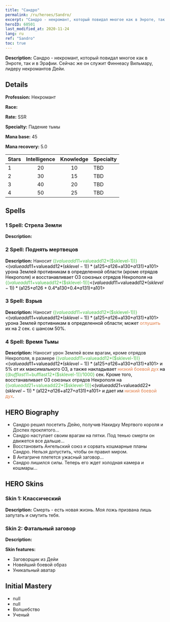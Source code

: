 ```yaml
---
title: "Сандро"
permalink: /ru/heroes/Sandro/
excerpt: "Сандро - некромант, который повидал многое как в Энроте, так и в Эрафии. Сейчас же он служит Финнеасу Вильмару, лидеру некромантов Дейи."
heroID: 60501
last_modified_at: 2020-11-24
lang: ru
ref: "Sandro"
toc: true
---
```

 **Description:** Сандро - некромант, который повидал многое как в Энроте, так и в Эрафии. Сейчас же он служит Финнеасу Вильмару, лидеру некромантов Дейи.
## Details
 **Profession:** Некромант

 **Race:** 

 **Rate:** SSR

 **Specialty:** Падение тьмы

 **Mana base:** 45

 **Mana recovery:** 5.0


  | Stars   |  Intelligence  |    Knowledge   |      Specialty     |
  |---------|:---------------:|:---------------:|--------------------|
  |    1    | 20 | 10 | TBD |
  |    2    | 30 | 15 | TBD |
  |    3    | 40 | 20 | TBD |
  |    4    | 50 | 25 | TBD |

## Spells
### 1 Spell: Стрела Земли
 **Description:** 

### 2 Spell: Поднять мертвецов
 **Description:** Наносит <span style="color: #48b946">{($valueadd11+$valueadd12*($sklevel-1))}<span style="color: black"><($valueadd11+$valueadd12*($sklevel-1))*($a125+$a126+$a130+$a131)+$a101> урона Землей противникам в определенной области (кроме отрядов Некрополя) и восстанавливает ОЗ союзных отрядов Некрополя на <span style="color: #48b946">{($valueadd11+$valueadd12*($sklevel-1))}<span style="color: black"><($valueadd11+$valueadd12*($sklevel-1))*($a125+$a126+0.4*$a130+0.4*$a131)+$a101>

### 3 Spell: Взрыв
 **Description:** Наносит <span style="color: #48b946">{($valueadd11+$valueadd12*($sklevel-1))}<span style="color: black"><($valueadd11+$valueadd12*($sklevel-1))*($a125+$a126+$a130+$a131)+$a101> урона Землей противникам в определенной области; может <span style="color: #e07c44">оглушить<span style="color: black"> их на 2 сек. с шансом 50%.

### 4 Spell: Время Тьмы
 **Description:** Наносит урон Землей всем врагам, кроме отрядов Некрополя, в размере <span style="color: #48b946">{($valueadd11+$valueadd12*($sklevel-1))}<span style="color: black"><($valueadd11+$valueadd12*($sklevel-1))*($a125+$a126+$a130+$a131)+$a101> и 5% от их максимального ОЗ, а также накладывает <span style="color: #e07c44">низкий боевой дух<span style="color: black"> на <span style="color: #48b946">{($bufflast11+$bufflast12*($sklevel-1))/1000}<span style="color: black"> сек. Кроме того, восстанавливает ОЗ союзных отрядов Некрополя на <span style="color: #48b946">{($valueadd21+$valueadd22*($sklevel-1))}<span style="color: black"><($valueadd21+$valueadd22*($sklevel-1))*($a122+$a126+$a127+$a131)+$a101> и дает им <span style="color: #e07c44">низкий боевой дух<span style="color: black">.


## HERO Biography
   - Сандро решил посетить Дейю, получив Накидку Мертвого короля и Доспех проклятого...
   - Сандро наступает своим врагам на пятки. Под тенью смерти он движется все дальше...
   - Восстановить Ангельский союз и сорвать кошмарные планы Сандро. Нельзя допустить, чтобы он правил миром.
   - В Антагриче плетется ужасный заговор...
   - Сандро лишился силы. Теперь его ждет холодная камера и кошмары...

## HERO Skins
### Skin 1: **Классический**

 **Description:** Смерть - есть новая жизнь. Моя ложь призвана лишь запутать и смутить тебя. 


### Skin 2: **Фатальный заговор**

 **Description:** 

 **Skin features:** 

   - Заговорщик из Дейи
   - Новейший боевой образ
   - Уникальный аватар


## Initial Mastery
   - null
   - null
   - Волшебство
   - Ученый
